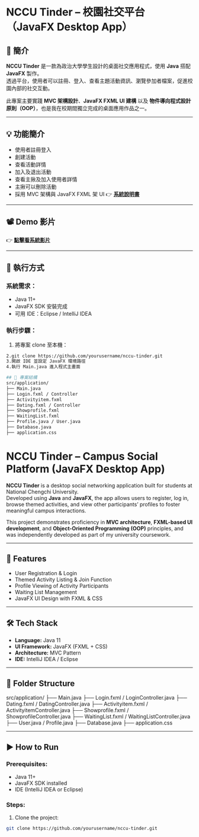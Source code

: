 #  NCCU Tinder – 校園社交平台（JavaFX Desktop App）

## 📌 簡介

**NCCU Tinder** 是一款為政治大學學生設計的桌面社交應用程式，使用 **Java** 搭配 **JavaFX** 製作。  
透過平台，使用者可以註冊、登入、查看主題活動資訊、瀏覽參加者檔案，促進校園內部的社交互動。

此專案主要實踐 **MVC 架構設計**、**JavaFX FXML UI 建構** 以及 **物件導向程式設計原則（OOP）**，也是我在校期間獨立完成的桌面應用作品之一。

---

## 💡 功能簡介
- 使用者註冊登入
- 創建活動
- 查看活動詳情
- 加入及退出活動
- 查看主揪及加入使用者詳情
- 主揪可以刪除活動
-  採用 MVC 架構與 JavaFX FXML 架 UI
👉 **[系統說明書](https://docs.google.com/document/d/1oC_NeZmZ3JNe3TIKhm_2IIPQH-Fo-wnPqZvmvs-MfXQ/edit?usp=sharing)**   

---

## 📽 Demo 影片

👉 **[點擊看系統影片](https://drive.google.com/file/d/1Reaa_J-hm_2fWNx7P3gKHQQidp98Tiew/view?usp=sharing)**  

---

## 🚀 執行方式

### 系統需求：
- Java 11+
- JavaFX SDK 安裝完成
- 可用 IDE：Eclipse / IntelliJ IDEA

### 執行步驟：
1. 將專案 clone 至本機：
```bash
2.git clone https://github.com/yourusername/nccu-tinder.git
3.開啟 IDE 並設定 JavaFX 環境路徑
4.執行 Main.java 進入程式主畫面

## 📂 專案結構
src/application/
├── Main.java                  
├── Login.fxml / Controller     
├── Activityitem.fxml           
├── Dating.fxml / Controller    
├── Showprofile.fxml            
├── WaitingList.fxml            
├── Profile.java / User.java    
├── Database.java               
├── application.css            
```

# NCCU Tinder – Campus Social Platform (JavaFX Desktop App)

**NCCU Tinder** is a desktop social networking application built for students at National Chengchi University.  
Developed using **Java** and **JavaFX**, the app allows users to register, log in, browse themed activities, and view other participants’ profiles to foster meaningful campus interactions.

This project demonstrates proficiency in **MVC architecture**, **FXML-based UI development**, and **Object-Oriented Programming (OOP)** principles, and was independently developed as part of my university coursework.

---

## 🎯 Features

- User Registration & Login
- Themed Activity Listing & Join Function
- Profile Viewing of Activity Participants
- Waiting List Management
- JavaFX UI Design with FXML & CSS

---

## 🛠 Tech Stack

- **Language:** Java 11
- **UI Framework:** JavaFX (FXML + CSS)
- **Architecture:** MVC Pattern
- **IDE:** IntelliJ IDEA / Eclipse

---

## 📁 Folder Structure

src/application/ ├── Main.java ├── Login.fxml / LoginController.java ├── Dating.fxml / DatingController.java ├── Activityitem.fxml / ActivityitemController.java ├── Showprofile.fxml / ShowprofileController.java ├── WaitingList.fxml / WaitingListController.java ├── User.java / Profile.java ├── Database.java ├── application.css


---

## ▶️ How to Run

### Prerequisites:
- Java 11+
- JavaFX SDK installed
- IDE (IntelliJ IDEA or Eclipse)

### Steps:
1. Clone the project:
```bash
git clone https://github.com/yourusername/nccu-tinder.git

